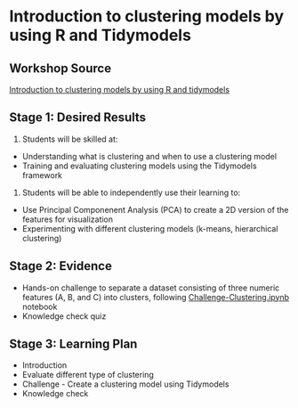 # Introduction to clustering models by using R and Tidymodels 

## Workshop Source
[Introduction to clustering models by using R and tidymodels](https://docs.microsoft.com/en-us/learn/modules/introduction-clustering-models/?WT.mc_id=academic-59300-cacaste)

## Stage 1: Desired Results 

1. Students will be skilled at:
- Understanding what is clustering and when to use a clustering model
- Training and evaluating clustering models using the Tidymodels framework
1. Students will be able to independently use their learning to:
- Use Principal Componenent Analysis (PCA) to create a 2D version of the features for visualization
- Experimenting with different clustering models (k-means, hierarchical clustering)

## Stage 2: Evidence
 
- Hands-on challenge to separate a dataset consisting of three numeric features (A, B, and C) into clusters, following [Challenge-Clustering.ipynb](./solution/Challenge-Clustering.ipynb) notebook
- Knowledge check quiz 

## Stage 3: Learning Plan

- Introduction
- Evaluate different type of clustering
- Challenge - Create a clustering model using Tidymodels
- Knowledge check